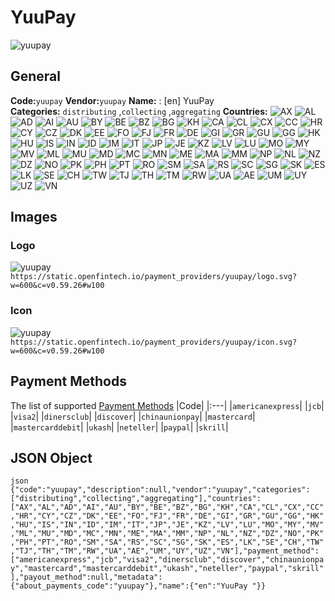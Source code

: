 # YuuPay  
![yuupay](https://static.openfintech.io/payment_providers/yuupay/logo.svg?w=600&c=v0.59.26#w100) 
## General 
**Code:**`yuupay` 
**Vendor:**`yuupay` 
**Name:** 
:	[en] YuuPay  
**Categories:** 
`distributing` ,`collecting` ,`aggregating` 
**Countries:** 
![AX](https://cdnjs.cloudflare.com/ajax/libs/flag-icon-css/3.3.0/flags/4x3/AX.svg#w24) 
![AL](https://cdnjs.cloudflare.com/ajax/libs/flag-icon-css/3.3.0/flags/4x3/AL.svg#w24) 
![AD](https://cdnjs.cloudflare.com/ajax/libs/flag-icon-css/3.3.0/flags/4x3/AD.svg#w24) 
![AI](https://cdnjs.cloudflare.com/ajax/libs/flag-icon-css/3.3.0/flags/4x3/AI.svg#w24) 
![AU](https://cdnjs.cloudflare.com/ajax/libs/flag-icon-css/3.3.0/flags/4x3/AU.svg#w24) 
![BY](https://cdnjs.cloudflare.com/ajax/libs/flag-icon-css/3.3.0/flags/4x3/BY.svg#w24) 
![BE](https://cdnjs.cloudflare.com/ajax/libs/flag-icon-css/3.3.0/flags/4x3/BE.svg#w24) 
![BZ](https://cdnjs.cloudflare.com/ajax/libs/flag-icon-css/3.3.0/flags/4x3/BZ.svg#w24) 
![BG](https://cdnjs.cloudflare.com/ajax/libs/flag-icon-css/3.3.0/flags/4x3/BG.svg#w24) 
![KH](https://cdnjs.cloudflare.com/ajax/libs/flag-icon-css/3.3.0/flags/4x3/KH.svg#w24) 
![CA](https://cdnjs.cloudflare.com/ajax/libs/flag-icon-css/3.3.0/flags/4x3/CA.svg#w24) 
![CL](https://cdnjs.cloudflare.com/ajax/libs/flag-icon-css/3.3.0/flags/4x3/CL.svg#w24) 
![CX](https://cdnjs.cloudflare.com/ajax/libs/flag-icon-css/3.3.0/flags/4x3/CX.svg#w24) 
![CC](https://cdnjs.cloudflare.com/ajax/libs/flag-icon-css/3.3.0/flags/4x3/CC.svg#w24) 
![HR](https://cdnjs.cloudflare.com/ajax/libs/flag-icon-css/3.3.0/flags/4x3/HR.svg#w24) 
![CY](https://cdnjs.cloudflare.com/ajax/libs/flag-icon-css/3.3.0/flags/4x3/CY.svg#w24) 
![CZ](https://cdnjs.cloudflare.com/ajax/libs/flag-icon-css/3.3.0/flags/4x3/CZ.svg#w24) 
![DK](https://cdnjs.cloudflare.com/ajax/libs/flag-icon-css/3.3.0/flags/4x3/DK.svg#w24) 
![EE](https://cdnjs.cloudflare.com/ajax/libs/flag-icon-css/3.3.0/flags/4x3/EE.svg#w24) 
![FO](https://cdnjs.cloudflare.com/ajax/libs/flag-icon-css/3.3.0/flags/4x3/FO.svg#w24) 
![FJ](https://cdnjs.cloudflare.com/ajax/libs/flag-icon-css/3.3.0/flags/4x3/FJ.svg#w24) 
![FR](https://cdnjs.cloudflare.com/ajax/libs/flag-icon-css/3.3.0/flags/4x3/FR.svg#w24) 
![DE](https://cdnjs.cloudflare.com/ajax/libs/flag-icon-css/3.3.0/flags/4x3/DE.svg#w24) 
![GI](https://cdnjs.cloudflare.com/ajax/libs/flag-icon-css/3.3.0/flags/4x3/GI.svg#w24) 
![GR](https://cdnjs.cloudflare.com/ajax/libs/flag-icon-css/3.3.0/flags/4x3/GR.svg#w24) 
![GU](https://cdnjs.cloudflare.com/ajax/libs/flag-icon-css/3.3.0/flags/4x3/GU.svg#w24) 
![GG](https://cdnjs.cloudflare.com/ajax/libs/flag-icon-css/3.3.0/flags/4x3/GG.svg#w24) 
![HK](https://cdnjs.cloudflare.com/ajax/libs/flag-icon-css/3.3.0/flags/4x3/HK.svg#w24) 
![HU](https://cdnjs.cloudflare.com/ajax/libs/flag-icon-css/3.3.0/flags/4x3/HU.svg#w24) 
![IS](https://cdnjs.cloudflare.com/ajax/libs/flag-icon-css/3.3.0/flags/4x3/IS.svg#w24) 
![IN](https://cdnjs.cloudflare.com/ajax/libs/flag-icon-css/3.3.0/flags/4x3/IN.svg#w24) 
![ID](https://cdnjs.cloudflare.com/ajax/libs/flag-icon-css/3.3.0/flags/4x3/ID.svg#w24) 
![IM](https://cdnjs.cloudflare.com/ajax/libs/flag-icon-css/3.3.0/flags/4x3/IM.svg#w24) 
![IT](https://cdnjs.cloudflare.com/ajax/libs/flag-icon-css/3.3.0/flags/4x3/IT.svg#w24) 
![JP](https://cdnjs.cloudflare.com/ajax/libs/flag-icon-css/3.3.0/flags/4x3/JP.svg#w24) 
![JE](https://cdnjs.cloudflare.com/ajax/libs/flag-icon-css/3.3.0/flags/4x3/JE.svg#w24) 
![KZ](https://cdnjs.cloudflare.com/ajax/libs/flag-icon-css/3.3.0/flags/4x3/KZ.svg#w24) 
![LV](https://cdnjs.cloudflare.com/ajax/libs/flag-icon-css/3.3.0/flags/4x3/LV.svg#w24) 
![LU](https://cdnjs.cloudflare.com/ajax/libs/flag-icon-css/3.3.0/flags/4x3/LU.svg#w24) 
![MO](https://cdnjs.cloudflare.com/ajax/libs/flag-icon-css/3.3.0/flags/4x3/MO.svg#w24) 
![MY](https://cdnjs.cloudflare.com/ajax/libs/flag-icon-css/3.3.0/flags/4x3/MY.svg#w24) 
![MV](https://cdnjs.cloudflare.com/ajax/libs/flag-icon-css/3.3.0/flags/4x3/MV.svg#w24) 
![ML](https://cdnjs.cloudflare.com/ajax/libs/flag-icon-css/3.3.0/flags/4x3/ML.svg#w24) 
![MU](https://cdnjs.cloudflare.com/ajax/libs/flag-icon-css/3.3.0/flags/4x3/MU.svg#w24) 
![MD](https://cdnjs.cloudflare.com/ajax/libs/flag-icon-css/3.3.0/flags/4x3/MD.svg#w24) 
![MC](https://cdnjs.cloudflare.com/ajax/libs/flag-icon-css/3.3.0/flags/4x3/MC.svg#w24) 
![MN](https://cdnjs.cloudflare.com/ajax/libs/flag-icon-css/3.3.0/flags/4x3/MN.svg#w24) 
![ME](https://cdnjs.cloudflare.com/ajax/libs/flag-icon-css/3.3.0/flags/4x3/ME.svg#w24) 
![MA](https://cdnjs.cloudflare.com/ajax/libs/flag-icon-css/3.3.0/flags/4x3/MA.svg#w24) 
![MM](https://cdnjs.cloudflare.com/ajax/libs/flag-icon-css/3.3.0/flags/4x3/MM.svg#w24) 
![NP](https://cdnjs.cloudflare.com/ajax/libs/flag-icon-css/3.3.0/flags/4x3/NP.svg#w24) 
![NL](https://cdnjs.cloudflare.com/ajax/libs/flag-icon-css/3.3.0/flags/4x3/NL.svg#w24) 
![NZ](https://cdnjs.cloudflare.com/ajax/libs/flag-icon-css/3.3.0/flags/4x3/NZ.svg#w24) 
![DZ](https://cdnjs.cloudflare.com/ajax/libs/flag-icon-css/3.3.0/flags/4x3/DZ.svg#w24) 
![NO](https://cdnjs.cloudflare.com/ajax/libs/flag-icon-css/3.3.0/flags/4x3/NO.svg#w24) 
![PK](https://cdnjs.cloudflare.com/ajax/libs/flag-icon-css/3.3.0/flags/4x3/PK.svg#w24) 
![PH](https://cdnjs.cloudflare.com/ajax/libs/flag-icon-css/3.3.0/flags/4x3/PH.svg#w24) 
![PT](https://cdnjs.cloudflare.com/ajax/libs/flag-icon-css/3.3.0/flags/4x3/PT.svg#w24) 
![RO](https://cdnjs.cloudflare.com/ajax/libs/flag-icon-css/3.3.0/flags/4x3/RO.svg#w24) 
![SM](https://cdnjs.cloudflare.com/ajax/libs/flag-icon-css/3.3.0/flags/4x3/SM.svg#w24) 
![SA](https://cdnjs.cloudflare.com/ajax/libs/flag-icon-css/3.3.0/flags/4x3/SA.svg#w24) 
![RS](https://cdnjs.cloudflare.com/ajax/libs/flag-icon-css/3.3.0/flags/4x3/RS.svg#w24) 
![SC](https://cdnjs.cloudflare.com/ajax/libs/flag-icon-css/3.3.0/flags/4x3/SC.svg#w24) 
![SG](https://cdnjs.cloudflare.com/ajax/libs/flag-icon-css/3.3.0/flags/4x3/SG.svg#w24) 
![SK](https://cdnjs.cloudflare.com/ajax/libs/flag-icon-css/3.3.0/flags/4x3/SK.svg#w24) 
![ES](https://cdnjs.cloudflare.com/ajax/libs/flag-icon-css/3.3.0/flags/4x3/ES.svg#w24) 
![LK](https://cdnjs.cloudflare.com/ajax/libs/flag-icon-css/3.3.0/flags/4x3/LK.svg#w24) 
![SE](https://cdnjs.cloudflare.com/ajax/libs/flag-icon-css/3.3.0/flags/4x3/SE.svg#w24) 
![CH](https://cdnjs.cloudflare.com/ajax/libs/flag-icon-css/3.3.0/flags/4x3/CH.svg#w24) 
![TW](https://cdnjs.cloudflare.com/ajax/libs/flag-icon-css/3.3.0/flags/4x3/TW.svg#w24) 
![TJ](https://cdnjs.cloudflare.com/ajax/libs/flag-icon-css/3.3.0/flags/4x3/TJ.svg#w24) 
![TH](https://cdnjs.cloudflare.com/ajax/libs/flag-icon-css/3.3.0/flags/4x3/TH.svg#w24) 
![TM](https://cdnjs.cloudflare.com/ajax/libs/flag-icon-css/3.3.0/flags/4x3/TM.svg#w24) 
![RW](https://cdnjs.cloudflare.com/ajax/libs/flag-icon-css/3.3.0/flags/4x3/RW.svg#w24) 
![UA](https://cdnjs.cloudflare.com/ajax/libs/flag-icon-css/3.3.0/flags/4x3/UA.svg#w24) 
![AE](https://cdnjs.cloudflare.com/ajax/libs/flag-icon-css/3.3.0/flags/4x3/AE.svg#w24) 
![UM](https://cdnjs.cloudflare.com/ajax/libs/flag-icon-css/3.3.0/flags/4x3/UM.svg#w24) 
![UY](https://cdnjs.cloudflare.com/ajax/libs/flag-icon-css/3.3.0/flags/4x3/UY.svg#w24) 
![UZ](https://cdnjs.cloudflare.com/ajax/libs/flag-icon-css/3.3.0/flags/4x3/UZ.svg#w24) 
![VN](https://cdnjs.cloudflare.com/ajax/libs/flag-icon-css/3.3.0/flags/4x3/VN.svg#w24) 
 
## Images 
### Logo 
![yuupay](https://static.openfintech.io/payment_providers/yuupay/logo.svg?w=600&c=v0.59.26#w100) 
``` https://static.openfintech.io/payment_providers/yuupay/logo.svg?w=600&c=v0.59.26#w100 ``` 
### Icon 
![yuupay](https://static.openfintech.io/payment_providers/yuupay/icon.svg?w=600&c=v0.59.26#w100) 
``` https://static.openfintech.io/payment_providers/yuupay/icon.svg?w=600&c=v0.59.26#w100 ``` 
## Payment Methods 
The list of supported [Payment Methods](#) 
|Code| 
|:---| 
|`americanexpress`| 
|`jcb`| 
|`visa2`| 
|`dinersclub`| 
|`discover`| 
|`chinaunionpay`| 
|`mastercard`| 
|`mastercarddebit`| 
|`ukash`| 
|`neteller`| 
|`paypal`| 
|`skrill`| 
 
## JSON Object 
```json {"code":"yuupay","description":null,"vendor":"yuupay","categories":["distributing","collecting","aggregating"],"countries":["AX","AL","AD","AI","AU","BY","BE","BZ","BG","KH","CA","CL","CX","CC","HR","CY","CZ","DK","EE","FO","FJ","FR","DE","GI","GR","GU","GG","HK","HU","IS","IN","ID","IM","IT","JP","JE","KZ","LV","LU","MO","MY","MV","ML","MU","MD","MC","MN","ME","MA","MM","NP","NL","NZ","DZ","NO","PK","PH","PT","RO","SM","SA","RS","SC","SG","SK","ES","LK","SE","CH","TW","TJ","TH","TM","RW","UA","AE","UM","UY","UZ","VN"],"payment_method":["americanexpress","jcb","visa2","dinersclub","discover","chinaunionpay","mastercard","mastercarddebit","ukash","neteller","paypal","skrill"],"payout_method":null,"metadata":{"about_payments_code":"yuupay"},"name":{"en":"YuuPay "}} ``` 
